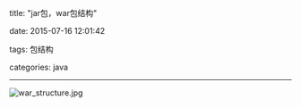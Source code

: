 title: "jar包，war包结构"

date: 2015-07-16 12:01:42

tags: 包结构

categories: java

---

![war_structure.jpg](/img/war_structure.jpg)
